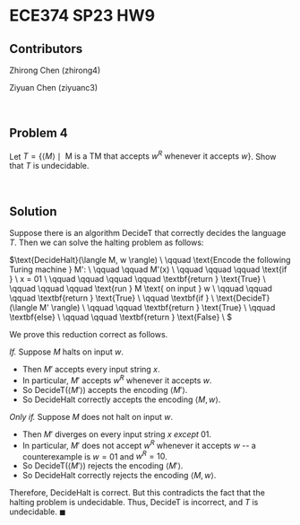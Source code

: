 # ECE374 SP23 HW9

## Contributors

Zhirong Chen (zhirong4)

Ziyuan Chen (ziyuanc3)

<br>

## Problem 4

Let $T = \left\{ \langle M \rangle \mid \text{ M is a TM that accepts } w^R \text{ whenever it accepts } w \right\}$. Show that $T$ is undecidable.

<br>

## Solution

Suppose there is an algorithm $\text{DecideT}$ that correctly decides the language $T$. Then we can solve the halting problem as follows:

$\text{DecideHalt}(\langle M, w \rangle) \\
\qquad \text{Encode the following Turing machine } M': \\
\qquad \qquad M'(x) \\
\qquad \qquad \qquad \text{if } \ x = 01 \\
\qquad \qquad \qquad \qquad \textbf{return } \text{True} \\
\qquad \qquad \qquad \text{run } M \text{ on input } w \\
\qquad \qquad \qquad \textbf{return } \text{True} \\
\qquad \textbf{if } \ \text{DecideT}(\langle M' \rangle) \\
\qquad \qquad \textbf{return } \text{True} \\
\qquad \textbf{else} \\
\qquad \qquad \textbf{return } \text{False} \\
$

We prove this reduction correct as follows.

*If.* Suppose $M$ halts on input $w$.
- Then $M'$ accepts every input string $x$.
- In particular, $M'$ accepts $w^R$ whenever it accepts $w$.
- So $\text{DecideT}(\langle M' \rangle)$ accepts the encoding $\langle M' \rangle$.
- So $\text{DecideHalt}$ correctly accepts the encoding $\langle M, w \rangle$.

*Only if.* Suppose $M$ does not halt on input $w$.
- Then $M'$ diverges on every input string $x$ *except* $01$.
- In particular, $M'$ does not accept $w^R$ whenever it accepts $w$ -- a counterexample is $w = 01$ and $w^R = 10$.
- So $\text{DecideT}(\langle M' \rangle)$ rejects the encoding $\langle M' \rangle$.
- So $\text{DecideHalt}$ correctly rejects the encoding $\langle M, w \rangle$.

Therefore, $\text{DecideHalt}$ is correct. But this contradicts the fact that the halting problem is undecidable. Thus, $\text{DecideT}$ is incorrect, and $T$ is undecidable. $\blacksquare$
